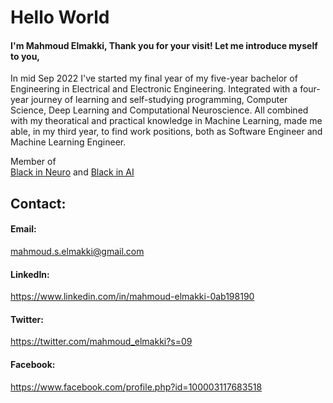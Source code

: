 # Hello World

#### I'm Mahmoud Elmakki, Thank you for your visit! Let me introduce myself to you,
In mid Sep 2022 I've started my final year of my five-year bachelor of Engineering in Electrical and Electronic Engineering. Integrated with a four-year journey of learning and self-studying programming, Computer Science, Deep Learning and Computational Neuroscience. All combined with my theoratical and practical knowledge in Machine Learning, made me able, in my third year, to find work positions, both as Software Engineer and Machine Learning Engineer.

Member of  
[Black in Neuro](https://blackinneuro.com/) and [Black in AI](https://blackinai.github.io/#/)

## Contact:

#### Email:
mahmoud.s.elmakki@gmail.com 

#### LinkedIn:
https://www.linkedin.com/in/mahmoud-elmakki-0ab198190

#### Twitter:
https://twitter.com/mahmoud_elmakki?s=09

#### Facebook:
https://www.facebook.com/profile.php?id=100003117683518
